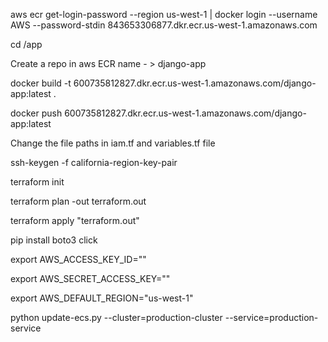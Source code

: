 aws ecr get-login-password --region us-west-1 | docker login --username AWS --password-stdin 843653306877.dkr.ecr.us-west-1.amazonaws.com


cd /app


Create a repo in aws ECR name - > django-app


docker build -t 600735812827.dkr.ecr.us-west-1.amazonaws.com/django-app:latest . 


docker push 600735812827.dkr.ecr.us-west-1.amazonaws.com/django-app:latest


Change the file paths in iam.tf and variables.tf file

ssh-keygen -f california-region-key-pair


terraform init 


terraform plan -out terraform.out


terraform apply "terraform.out"



pip install boto3 click


export AWS_ACCESS_KEY_ID="" 


export AWS_SECRET_ACCESS_KEY="" 


export AWS_DEFAULT_REGION="us-west-1" 


python update-ecs.py --cluster=production-cluster --service=production-service

